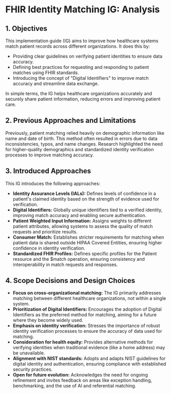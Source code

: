 # FHIR Identity Matching IG: Analysis

## 1. Objectives

This implementation guide (IG) aims to improve how healthcare systems match patient records across different organizations. It does this by:

- Providing clear guidelines on verifying patient identities to ensure data accuracy.
- Defining best practices for requesting and responding to patient matches using FHIR standards.
- Introducing the concept of "Digital Identifiers" to improve match accuracy and streamline data exchange.

In simple terms, the IG helps healthcare organizations accurately and securely share patient information, reducing errors and improving patient care.

## 2. Previous Approaches and Limitations

Previously, patient matching relied heavily on demographic information like name and date of birth. This method often resulted in errors due to data inconsistencies, typos, and name changes. Research highlighted the need for higher-quality demographics and standardized identity verification processes to improve matching accuracy.

## 3. Introduced Approaches

This IG introduces the following approaches:

- **Identity Assurance Levels (IALs):** Defines levels of confidence in a patient's claimed identity based on the strength of evidence used for verification.
- **Digital Identifiers:**  Globally unique identifiers tied to a verified identity, improving match accuracy and enabling secure authentication.
- **Patient Weighted Input Information:** Assigns weights to different patient attributes, allowing systems to assess the quality of match requests and prioritize results.
- **Consumer Match:** Establishes stricter requirements for matching when patient data is shared outside HIPAA Covered Entities, ensuring higher confidence in identity verification.
- **Standardized FHIR Profiles:** Defines specific profiles for the Patient resource and the $match operation, ensuring consistency and interoperability in match requests and responses.

## 4. Scope Decisions and Design Choices

- **Focus on cross-organizational matching:**  The IG primarily addresses matching between different healthcare organizations, not within a single system.
- **Prioritization of Digital Identifiers:**  Encourages the adoption of Digital Identifiers as the preferred method for matching, aiming for a future where they become widely used.
- **Emphasis on identity verification:**  Stresses the importance of robust identity verification processes to ensure the accuracy of data used for matching.
- **Consideration for health equity:**  Provides alternative methods for verifying identities when traditional evidence (like a home address) may be unavailable.
- **Alignment with NIST standards:**  Adopts and adapts NIST guidelines for digital identity and authentication, ensuring compliance with established security practices.
- **Open for future evolution:**  Acknowledges the need for ongoing refinement and invites feedback on areas like exception handling, benchmarking, and the use of AI and referential matching. 

